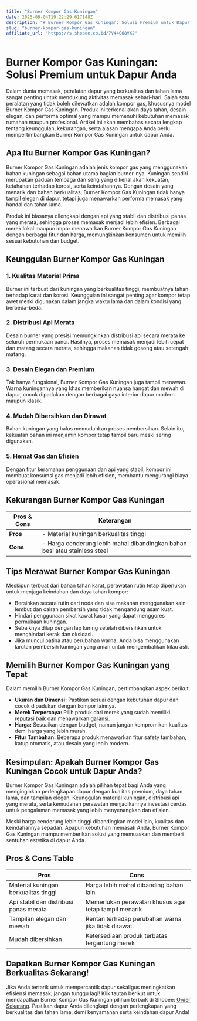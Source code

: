 ```yaml
---
title: "Burner Kompor Gas Kuningan"
date: 2025-09-04T19:22:29.617148Z
description: "# Burner Kompor Gas Kuningan: Solusi Premium untuk Dapur Anda..."
slug: "burner-kompor-gas-kuningan"
affiliate_url: "https://s.shopee.co.id/7V44C68VX2"
---
```

# Burner Kompor Gas Kuningan: Solusi Premium untuk Dapur Anda

Dalam dunia memasak, peralatan dapur yang berkualitas dan tahan lama sangat penting untuk mendukung aktivitas memasak sehari-hari. Salah satu peralatan yang tidak boleh dilewatkan adalah kompor gas, khususnya model Burner Kompor Gas Kuningan. Produk ini terkenal akan daya tahan, desain elegan, dan performa optimal yang mampu memenuhi kebutuhan memasak rumahan maupun profesional. Artikel ini akan membahas secara lengkap tentang keunggulan, kekurangan, serta alasan mengapa Anda perlu mempertimbangkan Burner Kompor Gas Kuningan untuk dapur Anda.

## Apa Itu Burner Kompor Gas Kuningan?

Burner Kompor Gas Kuningan adalah jenis kompor gas yang menggunakan bahan kuningan sebagai bahan utama bagian burner-nya. Kuningan sendiri merupakan paduan tembaga dan seng yang dikenal akan kekuatan, ketahanan terhadap korosi, serta keindahannya. Dengan desain yang menarik dan bahan berkualitas, Burner Kompor Gas Kuningan tidak hanya tampil elegan di dapur, tetapi juga menawarkan performa memasak yang handal dan tahan lama.

Produk ini biasanya dilengkapi dengan api yang stabil dan distribusi panas yang merata, sehingga proses memasak menjadi lebih efisien. Berbagai merek lokal maupun impor menawarkan Burner Kompor Gas Kuningan dengan berbagai fitur dan harga, memungkinkan konsumen untuk memilih sesuai kebutuhan dan budget.

## Keunggulan Burner Kompor Gas Kuningan

### 1. Kualitas Material Prima

Burner ini terbuat dari kuningan yang berkualitas tinggi, membuatnya tahan terhadap karat dan korosi. Keunggulan ini sangat penting agar kompor tetap awet meski digunakan dalam jangka waktu lama dan dalam kondisi yang berbeda-beda.

### 2. Distribusi Api Merata

Desain burner yang presisi memungkinkan distribusi api secara merata ke seluruh permukaan panci. Hasilnya, proses memasak menjadi lebih cepat dan matang secara merata, sehingga makanan tidak gosong atau setengah matang.

### 3. Desain Elegan dan Premium

Tak hanya fungsional, Burner Kompor Gas Kuningan juga tampil menawan. Warna kuningannya yang khas memberikan nuansa hangat dan mewah di dapur, cocok dipadukan dengan berbagai gaya interior dapur modern maupun klasik.

### 4. Mudah Dibersihkan dan Dirawat

Bahan kuningan yang halus memudahkan proses pembersihan. Selain itu, kekuatan bahan ini menjamin kompor tetap tampil baru meski sering digunakan.

### 5. Hemat Gas dan Efisien

Dengan fitur keramahan penggunaan dan api yang stabil, kompor ini membuat konsumsi gas menjadi lebih efisien, membantu mengurangi biaya operasional memasak.

## Kekurangan Burner Kompor Gas Kuningan

| Pros & Cons | Keterangan |
|--------------|-------------|
| **Pros** | - Material kuningan berkualitas tinggi | - Distribusi api merata | - Tampilan elegan dan mewah | - Tahan karat dan korosi | - Mudah dibersihkan | - Hemat gas dan efisien |
| **Cons** | - Harga cenderung lebih mahal dibandingkan bahan besi atau stainless steel | - Jika tidak dirawat dengan baik, patina kuningan dapat menghitam | - Memerlukan perawatan khusus agar tetap tampil menarik | - Tersedia dalam jumlah terbatas tergantung model dan merek |

## Tips Merawat Burner Kompor Gas Kuningan

Meskipun terbuat dari bahan tahan karat, perawatan rutin tetap diperlukan untuk menjaga keindahan dan daya tahan kompor:

- Bersihkan secara rutin dari noda dan sisa makanan menggunakan kain lembut dan cairan pembersih yang tidak mengandung asam kuat.
- Hindari penggunaan sikat kawat kasar yang dapat menggores permukaan kuningan.
- Sebaiknya dilap dengan lap kering setelah dibersihkan untuk menghindari kerak dan oksidasi.
- Jika muncul patina atau perubahan warna, Anda bisa menggunakan larutan pembersih kuningan yang aman untuk mengembalikan kilau asli.

## Memilih Burner Kompor Gas Kuningan yang Tepat

Dalam memilih Burner Kompor Gas Kuningan, pertimbangkan aspek berikut:

- **Ukuran dan Dimensi:** Pastikan sesuai dengan kebutuhan dapur dan cocok dipadukan dengan kompor lainnya.
- **Merek Terpercaya:** Pilih produk dari merek yang sudah memiliki reputasi baik dan menawarkan garansi.
- **Harga:** Sesuaikan dengan budget, namun jangan kompromikan kualitas demi harga yang lebih murah.
- **Fitur Tambahan:** Beberapa produk menawarkan fitur safety tambahan, katup otomatis, atau desain yang lebih modern.

## Kesimpulan: Apakah Burner Kompor Gas Kuningan Cocok untuk Dapur Anda?

Burner Kompor Gas Kuningan adalah pilihan tepat bagi Anda yang menginginkan perlengkapan dapur dengan kualitas premium, daya tahan lama, dan tampilan elegan. Keunggulan material kuningan, distribusi api yang merata, serta kemudahan perawatan menjadikannya investasi cerdas untuk pengalaman memasak yang lebih menyenangkan dan efisien.

Meski harga cenderung lebih tinggi dibandingkan model lain, kualitas dan keindahannya sepadan. Apapun kebutuhan memasak Anda, Burner Kompor Gas Kuningan mampu memberikan solusi yang memuaskan dan memberi sentuhan estetika di dapur Anda.

## Pros & Cons Table

| Pros | Cons |
|-------|--------|
| Material kuningan berkualitas tinggi | Harga lebih mahal dibanding bahan lain |
| Api stabil dan distribusi panas merata | Memerlukan perawatan khusus agar tetap tampil menarik |
| Tampilan elegan dan mewah | Rentan terhadap perubahan warna jika tidak dirawat |
| Mudah dibersihkan | Ketersediaan produk terbatas tergantung merek |

## Dapatkan Burner Kompor Gas Kuningan Berkualitas Sekarang!

Jika Anda tertarik untuk mempercantik dapur sekaligus meningkatkan efisiensi memasak, jangan tunggu lagi! Klik tautan berikut untuk mendapatkan Burner Kompor Gas Kuningan pilihan terbaik di Shopee: [Order Sekarang](https://s.shopee.co.id/7V44C68VX2). Pastikan dapur Anda dilengkapi dengan perlengkapan yang berkualitas dan tahan lama, demi kenyamanan serta keindahan dapur Anda!